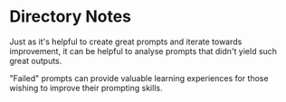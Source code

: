 # Directory Notes

Just as it's helpful to create great prompts and iterate towards improvement, it can be helpful to analyse prompts that didn't yield such great outputs.

"Failed" prompts can provide valuable learning experiences for those wishing to improve their prompting skills.